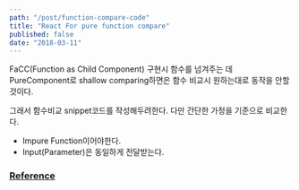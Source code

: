 ```yaml
---
path: "/post/function-compare-code"
title: "React For pure function compare"
published: false
date: "2018-03-11"
---
```


FaCC(Function as Child Component) 구현시 함수를 넘겨주는 데 PureComponent로 shallow comparing하면은 함수 비교시 원하는대로 동작을 안할 것이다. <br/>

그래서 함수비교 snippet코드를 작성해두려한다.
다만 간단한 가정을 기준으로 비교한다.

- Impure Function이어야한다.
- Input(Parameter)은 동일하게 전달받는다.

### [Reference](https://github.com/facebook/create-react-app/blob/next/packages/react-scripts/template/README.md#adding-custom-environment-variables)
